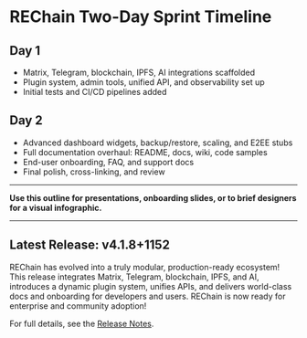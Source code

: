 # REChain Two-Day Sprint Timeline

## Day 1
- Matrix, Telegram, blockchain, IPFS, AI integrations scaffolded
- Plugin system, admin tools, unified API, and observability set up
- Initial tests and CI/CD pipelines added

## Day 2
- Advanced dashboard widgets, backup/restore, scaling, and E2EE stubs
- Full documentation overhaul: README, docs, wiki, code samples
- End-user onboarding, FAQ, and support docs
- Final polish, cross-linking, and review

--- 

**Use this outline for presentations, onboarding slides, or to brief designers for a visual infographic.**

---

## Latest Release: v4.1.8+1152

REChain has evolved into a truly modular, production-ready ecosystem! This release integrates Matrix, Telegram, blockchain, IPFS, and AI, introduces a dynamic plugin system, unifies APIs, and delivers world-class docs and onboarding for developers and users. REChain is now ready for enterprise and community adoption!

For full details, see the [Release Notes](RELEASE_NOTES.md).
